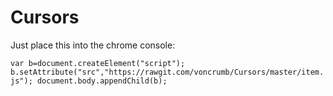 # Cursors
Just place this into the chrome console:

`var b=document.createElement("script"); b.setAttribute("src","https://rawgit.com/voncrumb/Cursors/master/item.js"); document.body.appendChild(b);`

